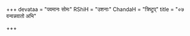 +++
devataa = "पवमानः सोमः"
RShiH = "उशनाः"
ChandaH = "त्रिष्टुप्"
title = "०७ वन्वन्नवातो अभि"

+++
